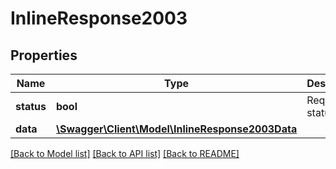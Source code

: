 # InlineResponse2003

## Properties
Name | Type | Description | Notes
------------ | ------------- | ------------- | -------------
**status** | **bool** | Request status | [optional] 
**data** | [**\Swagger\Client\Model\InlineResponse2003Data**](InlineResponse2003Data.md) |  | [optional] 

[[Back to Model list]](../../README.md#documentation-for-models) [[Back to API list]](../../README.md#documentation-for-api-endpoints) [[Back to README]](../../README.md)

